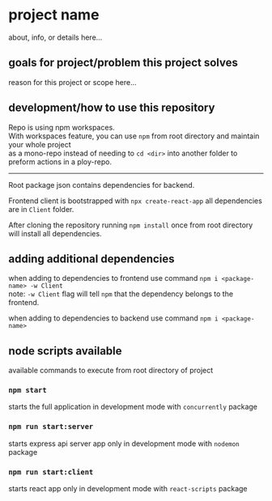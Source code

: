 # project name

about, info, or details here...

## goals for project/problem this project solves

reason for this project or scope here...

## development/how to use this repository

Repo is using npm workspaces.  
With workspaces feature, you can use `npm` from root directory and maintain your whole project  
as a mono-repo instead of needing to `cd <dir>` into another folder to preform actions in a ploy-repo.

---
Root package json contains dependencies for backend.

Frontend client is bootstrapped with `npx create-react-app` all dependencies are in `Client` folder.  

After cloning the repository running `npm install` once from root directory will install all dependencies.

## adding additional dependencies

when adding to dependencies to frontend use command `npm i <package-name> -w Client`  
note: `-w Client` flag will tell `npm` that the dependency belongs to the frontend.

when adding to dependencies to backend use command `npm i <package-name>`

## node scripts available

available commands to execute from root directory of project

### `npm start`

starts the full application in development mode with `concurrently` package

### `npm run start:server`

starts express api server app only in development mode with `nodemon` package

### `npm run start:client`

starts react app only in development mode with `react-scripts` package
